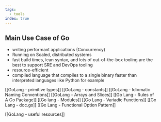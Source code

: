 ```yaml
---
tags:
  - tools
index: true
---
```

## Main Use Case of Go

- writing performant applications (Concurrency)
- Running on Scaled, distributed systems
- fast build times, lean syntax, and lots of out-of-the-box tooling are the best to support SRE and DevOps tooling
- resource-efficient  
- compiled language that compiles to a single binary faster than interpreted languages like Python for example

[[GoLang - primitive types]]
[[GoLang - constants]]
[[GoLang - Idiomatic Naming Conventions]]
[[GoLang - Arrays and Slices]]
[[Go Lang - Rules of A Go Package]]
[[Go lang - Modules]]
[[Go Lang - Variadic Functions]]
[[Go Lang - doc.go]]
[[Go Lang - Functional Option Pattern]]

[[GoLang - useful resources]]

